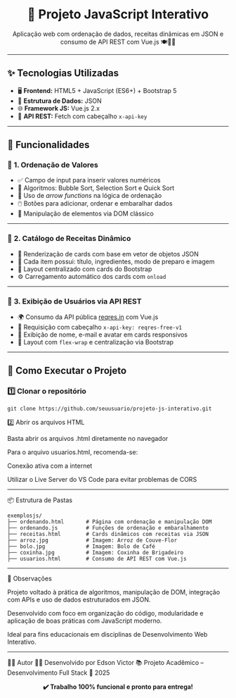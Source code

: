 <h1 align="center">🧠 Projeto JavaScript Interativo</h1>

<p align="center">
  Aplicação web com ordenação de dados, receitas dinâmicas em JSON e consumo de API REST com Vue.js 🍽️🧮👥
</p>

---

## ✨ **Tecnologias Utilizadas**

- 🖥️ **Frontend:** HTML5 + JavaScript (ES6+) + Bootstrap 5  
- 📄 **Estrutura de Dados:** JSON  
- 🌐 **Framework JS:** Vue.js 2.x  
- 📡 **API REST:** Fetch com cabeçalho `x-api-key`  

---

## 🎯 **Funcionalidades**

### 🔹 **1. Ordenação de Valores**

- ✅ Campo de input para inserir valores numéricos  
- 🔁 Algoritmos: Bubble Sort, Selection Sort e Quick Sort  
- 🧠 Uso de *arrow functions* na lógica de ordenação  
- 🖱️ Botões para adicionar, ordenar e embaralhar dados  
- 🧩 Manipulação de elementos via DOM clássico  

---

### 🔹 **2. Catálogo de Receitas Dinâmico**

- 📄 Renderização de cards com base em vetor de objetos JSON  
- 🍰 Cada item possui: título, ingredientes, modo de preparo e imagem  
- 🎨 Layout centralizado com cards do Bootstrap  
- ⚙️ Carregamento automático dos cards com `onload`  

---

### 🔹 **3. Exibição de Usuários via API REST**

- 🌍 Consumo da API pública [reqres.in](https://reqres.in) com Vue.js  
- 🔐 Requisição com cabeçalho `x-api-key: reqres-free-v1`  
- 👤 Exibição de nome, e-mail e avatar em cards responsivos  
- 🧩 Layout com `flex-wrap` e centralização via Bootstrap  

---

## 🚀 **Como Executar o Projeto**

### 1️⃣ Clonar o repositório

```
git clone https://github.com/seuusuario/projeto-js-interativo.git
```

2️⃣ Abrir os arquivos HTML

Basta abrir os arquivos .html diretamente no navegador

Para o arquivo usuarios.html, recomenda-se:

Conexão ativa com a internet

Utilizar o Live Server do VS Code para evitar problemas de CORS

---

📦 Estrutura de Pastas

```
exemplosjs/
├── ordenando.html       # Página com ordenação e manipulação DOM
├── ordenando.js         # Funções de ordenação e embaralhamento
├── receitas.html        # Cards dinâmicos com receitas via JSON
├── arroz.jpg            # Imagem: Arroz de Couve-Flor
├── bolo.jpg             # Imagem: Bolo de Café
├── coxinha.jpg          # Imagem: Coxinha de Brigadeiro
├── usuarios.html        # Consumo de API REST com Vue.js
```

---

📌 Observações

Projeto voltado à prática de algoritmos, manipulação de DOM, integração com APIs e uso de dados estruturados em JSON.

Desenvolvido com foco em organização do código, modularidade e aplicação de boas práticas com JavaScript moderno.

Ideal para fins educacionais em disciplinas de Desenvolvimento Web Interativo.

---

👨‍🎓 Autor
👨‍🏫 Desenvolvido por Edson Victor
📚 Projeto Acadêmico – Desenvolvimento Full Stack
📆 2025

<p align="center"><strong>✔️ Trabalho 100% funcional e pronto para entrega!</strong></p>
